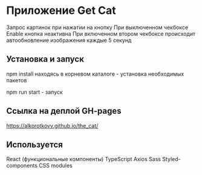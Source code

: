 # Приложение Get Cat

Запрос картинок при нажатии на кнопку
При выключенном чекбоксе Enable кнопка неактивна
При включенном втором чекбоксе происходит автообновление изображения каждые 5 секунд

## Установка и запуск

npm install находясь в корневом каталоге - установка необходимых пакетов

npm run start - запуск

## Ссылка на деплой GH-pages

https://alkorotkovv.github.io/the_cat/

## Используется

React (функциональные компоненты)
TypeScript
Axios
Sass
Styled-components
CSS modules
